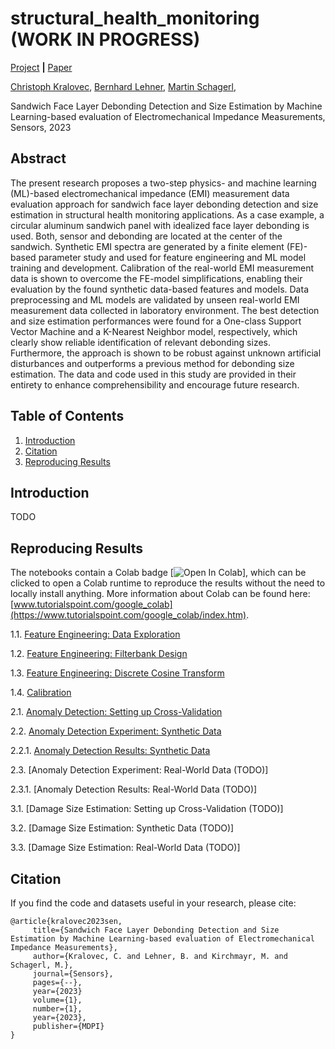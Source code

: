 # structural_health_monitoring (WORK IN PROGRESS)

[Project](https://zenodo.org/record/) **|** [Paper](https://)


[Christoph Kralovec](https://www.jku.at/en/institute-of-structural-lightweight-design/team/christoph-kralovec/),
[Bernhard Lehner](https://www.researchgate.net/profile/Bernhard_Lehner),
[Martin Schagerl](https://www.jku.at/en/institute-of-structural-lightweight-design/team/martin-schagerl/),

Sandwich Face Layer Debonding Detection and Size Estimation
by Machine Learning-based evaluation of Electromechanical
Impedance Measurements, Sensors, 2023

## Abstract
The present research proposes a two-step physics- and machine learning (ML)-based electromechanical impedance (EMI) measurement data evaluation approach for sandwich face layer debonding detection and size estimation in structural health monitoring applications.
As a case example, a circular aluminum sandwich panel with idealized face layer debonding is used.
Both, sensor and debonding are located at the center of the sandwich.
Synthetic EMI spectra are generated by a finite element (FE)-based parameter study and used for feature engineering and ML model training and development.
Calibration of the real-world EMI measurement data is shown to overcome the FE-model simplifications, enabling their evaluation by the found synthetic data-based features and models.
Data preprocessing and ML models are validated by unseen real-world EMI measurement data collected in laboratory environment.
The best detection and size estimation performances were found for a One-class Support Vector Machine and a K-Nearest Neighbor model, respectively, which clearly show reliable identification of relevant debonding sizes.
Furthermore, the approach is shown to be robust against unknown artificial disturbances and outperforms a previous method for debonding size estimation.
The data and code used in this study are provided in their entirety to enhance comprehensibility and encourage future research.


## Table of Contents
1. [Introduction](#introduction)
1. [Citation](#citation)
1. [Reproducing Results](#reproduction)


## Introduction <a name="introduction"></a>
TODO

## Reproducing Results <a name="reproduction"></a>
The notebooks contain a Colab badge [![Open In Colab](https://colab.research.google.com/assets/colab-badge.svg)], which can be clicked to open a Colab runtime to reproduce the results without the need to locally install anything. More information about Colab can be found here: [www.tutorialspoint.com/google_colab](https://www.tutorialspoint.com/google_colab/index.htm).


1.1. [Feature Engineering: Data Exploration](https://github.com/berni-lehner/structural_health_monitoring/blob/main/notebooks/data_exploration.ipynb)

1.2. [Feature Engineering: Filterbank Design](https://github.com/berni-lehner/structural_health_monitoring/blob/main/notebooks/feature_engineering.ipynb)

1.3. [Feature Engineering: Discrete Cosine Transform](https://github.com/berni-lehner/structural_health_monitoring/blob/main/notebooks/feature_engineering_2.ipynb)

1.4. [Calibration](https://github.com/berni-lehner/structural_health_monitoring/blob/main/notebooks/data_calibration.ipynb)

2.1. [Anomaly Detection: Setting up Cross-Validation](https://github.com/berni-lehner/structural_health_monitoring/blob/main/notebooks/synthetic_anomaly_AA.ipynb)

2.2. [Anomaly Detection Experiment: Synthetic Data](https://github.com/berni-lehner/structural_health_monitoring/blob/main/notebooks/synthetic_anomaly_AB.ipynb)

2.2.1. [Anomaly Detection Results: Synthetic Data](https://github.com/berni-lehner/structural_health_monitoring/blob/main/notebooks/synthetic_anomaly_results.ipynb)

2.3. [Anomaly Detection Experiment: Real-World Data (TODO)]

2.3.1. [Anomaly Detection Results: Real-World Data (TODO)]

3.1. [Damage Size Estimation: Setting up Cross-Validation (TODO)]

3.2. [Damage Size Estimation: Synthetic Data (TODO)]

3.3. [Damage Size Estimation: Real-World Data (TODO)]




## Citation <a name="citation"></a>
If you find the code and datasets useful in your research, please cite:
    
    @article{kralovec2023sen,
         title={Sandwich Face Layer Debonding Detection and Size Estimation by Machine Learning-based evaluation of Electromechanical Impedance Measurements},
         author={Kralovec, C. and Lehner, B. and Kirchmayr, M. and Schagerl, M.},
         journal={Sensors},
         pages={--},
         year={2023}
         volume={1},
         number={1},
         year={2023},
         publisher={MDPI}
    }    
